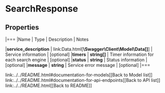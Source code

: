 # SearchResponse

## Properties
|===
|Name | Type | Description | Notes

|**service_description** | link:Data.html[**\Swagger\Client\Model\Data[]**] | Service information | [optional] 
|**timers** | **string[]** | Timer information for each search engine | [optional] 
|**status** | **string** | Status information | [optional] 
|**message** | **string** | Service error message | [optional] 
|===

link:../../README.html#documentation-for-models[[Back to Model list]] link:../../README.html#documentation-for-api-endpoints[[Back to API list]] link:../../README.html[[Back to README]]


